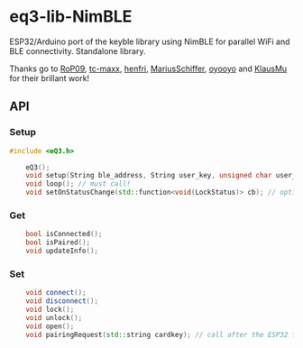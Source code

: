 # eq3-lib-NimBLE
ESP32/Arduino port of the keyble library using NimBLE for parallel WiFi and BLE connectivity.
Standalone library.

Thanks go to <a href="https://github.com/RoP09">RoP09</a>, <a href="https://github.com/tc-maxx">tc-maxx</a>, <a href="https://github.com/henfri">henfri</a>, <a href="https://github.com/MariusSchiffer">MariusSchiffer</a>, <a href="https://github.com/oyooyo">oyooyo</a> and <a href="https://github.com/KlausMu">KlausMu</a> for their brillant work!

## API

### Setup

```cpp
#include <eQ3.h>
``` 

```cpp
    eQ3();
    void setup(String ble_address, String user_key, unsigned char user_id = 0x01, String name = "");
    void loop(); // must call!
    void setOnStatusChange(std::function<void(LockStatus)> cb); // optional, untested
```

### Get
```cpp
    bool isConnected();
    bool isPaired();
    void updateInfo();
```

### Set
```cpp
	void connect();
	void disconnect();
	void lock();
	void unlock();
	void open();
	void pairingRequest(std::string cardkey); // call after the ESP32 fully connected to the lock
```
